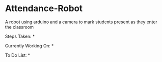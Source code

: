 # Attendance-Robot
A robot using arduino and a camera to mark students present as they enter the classroom

Steps Taken:
* 

Currently Working On:
* 

To Do List:
* 
